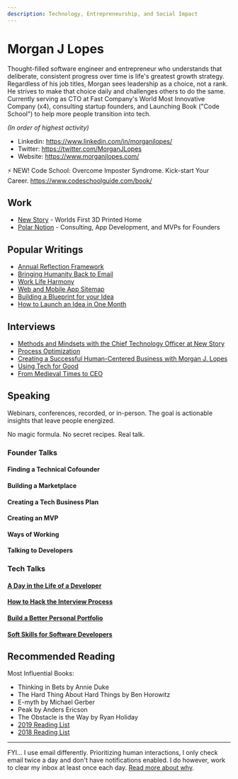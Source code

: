 ```yaml
---
description: Technology, Entrepreneurship, and Social Impact
---
```


# Morgan J Lopes

Thought-filled software engineer and entrepreneur who understands that deliberate, consistent progress over time is life's greatest growth strategy. Regardless of his job titles, Morgan sees leadership as a choice, not a rank. He strives to make that choice daily and challenges others to do the same. Currently serving as CTO at Fast Company's World Most Innovative Company (x4), consulting startup founders, and Launching Book ("Code School") to help more people transition into tech.

_(In order of highest activity)_

* Linkedin: https://www.linkedin.com/in/morganjlopes/
* Twitter: https://twitter.com/MorganJLopes
* Website: https://www.morganjlopes.com/

⚡ NEW! Code School: Overcome Imposter Syndrome. Kick-start Your Career. https://www.codeschoolguide.com/book/

## Work

* [New Story](https://newstorycharity.org) - Worlds First 3D Printed Home
* [Polar Notion](https://www.polarnotion.com) - Consulting, App Development, and MVPs for Founders

## Popular Writings

* [Annual Reflection Framework](./)
* [Bringing Humanity Back to Email](https://www.morganjlopes.com/bringing-humanity-back-to-email/)
* [Work Life Harmony](https://www.morganjlopes.com/work-life-harmony/)
* [Web and Mobile App Sitemap](https://medium.com/tenrocket/web-and-mobile-app-sitemap-643b60b0343e)
* [Building a Blueprint for your Idea](https://medium.com/polar-notion/building-a-blueprint-for-your-idea-5acad1bfb6b7)
* [How to Launch an Idea in One Month](https://medium.com/polar-notion/how-to-launch-an-idea-in-1-month-398c54d116b9)

## Interviews

* [Methods and Mindsets with the Chief Technology Officer at New Story](https://podcast.nonprofitmegaphone.com/622294/8188617-morgan-lopes-at-new-story)
* [Process Optimization](https://shrimptankpodcast.com/ep-152-morgan-lopes-process-optimization/)
* [Creating a Successful Human-Centered Business with Morgan J. Lopes](https://www.iheart.com/podcast/269-the-second-mile-47831491/episode/1-3-creating-a-successful-human-centered-business-49175425/)
* [Using Tech for Good](https://www.audible.com/pd/Using-Tech-for-Good-Podcast/B098PXTJHW)
* [From Medieval Times to CEO](https://www.audacy.com/podcasts/2-minute-talk-tips-23509/ep-129-medieval-times-to-ceo-with-morgan-lopes-96455297)

## Speaking

Webinars, conferences, recorded, or in-person. The goal is actionable insights that leave people energized.

No magic formula. No secret recipes. Real talk.

### Founder Talks

#### Finding a Technical Cofounder

#### Building a Marketplace

#### Creating a Tech Business Plan

#### Creating an MVP

#### Ways of Working

#### Talking to Developers

### Tech Talks

#### [A Day in the Life of a Developer](speaking/tech-talks.md#a-day-in-the-life-of-a-developer)

#### [How to Hack the Interview Process](speaking/tech-talks.md#how-to-hack-the-interview-process)

#### [Build a Better Personal Portfolio](speaking/tech-talks.md#build-a-better-personal-portfolio)

#### [Soft Skills for Software Developers](speaking/tech-talks.md#soft-skills-for-software-developers)

## Recommended Reading

Most Influential Books:

* Thinking in Bets by Annie Duke
* The Hard Thing About Hard Things by Ben Horowitz
* E-myth by Michael Gerber
* Peak by Anders Ericson
* The Obstacle is the Way by Ryan Holiday
* [2019 Reading List](https://www.morganjlopes.com/2019-reading-list/)
* [2018 Reading List](https://www.morganjlopes.com/2018-annual-report/#books)

***

FYI... I use email differently. Prioritizing human interactions, I only check email twice a day and don't have notifications enabled. I do however, work to clear my inbox at least once each day. [Read more about why](https://www.morganjlopes.com/bringing-humanity-back-to-email/).
